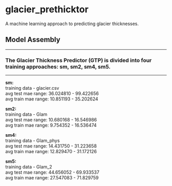 # glacier_prethicktor
A machine learning approach to predicting glacier thicknesses.






## Model Assembly 

---

### The Glacier Thickness Predictor (GTP) is divided into four training approaches: sm, sm2, sm4, sm5.

---

**sm:** \
training data - glacier.csv \
avg test mae range: 36.024810 - 99.422656 \
avg train mae range: 10.851193 - 35.202624

**sm2:** \
training data - Glam \
avg test mae range: 10.680168 - 16.546986 \
avg train mae range: 9.754352 - 16.536474 

**sm4:** \
training data - Glam_phys \
avg test mae range: 14.431750 - 31.223658 \
avg train mae range: 12.829470 - 31.172126

**sm5:** \
training data - Glam_2 \
avg test mae range: 44.656052 - 69.933537 \
avg train mae range: 27.547083 - 71.829759 
##